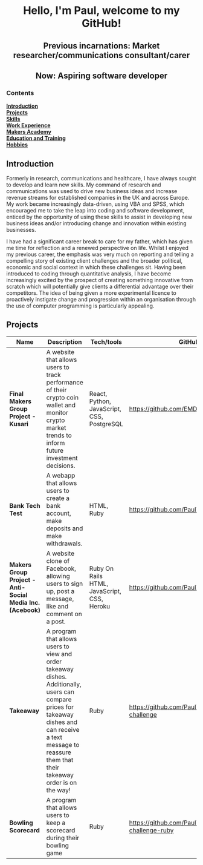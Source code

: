 <h1 align="center">Hello, I'm Paul, welcome to my GitHub!</h1>

<h2 align="center">Previous incarnations: Market researcher/communications consultant/carer</h2>

<h2 align="center">Now: Aspiring software developer</h2>

### Contents
**[Introduction](#introduction)**<br>
**[Projects](#projects)**<br>
**[Skills](#skills)**<br>
**[Work Experience](#work-experience)**<br>
**[Makers Academy](#makers-academy)**<br>
**[Education and Training](#education-and-training)**<br>
**[Hobbies](#hobbies)**<br>




## Introduction

Formerly in research, communications and healthcare, I have always sought to develop and learn new skills. My command of research and communications was used to drive new business ideas and increase revenue streams for established companies in the UK and across Europe. My work became increasingly data-driven, using VBA and SPSS, which encouraged me to take the leap into coding and software development, enticed by the opportunity of using these skills to assist in developing new business ideas and/or introducing change and innovation within existing businesses.

I have had a significant career break to care for my father, which has given me time for reflection and a renewed perspective on life. Whilst I enjoyed my previous career, the emphasis was very much on reporting and telling a compelling story of existing client challenges and the broader political, economic and social context in which these challenges sit. Having been introduced to coding through quantitative analysis, I have become increasingly excited by the prospect of creating something innovative from scratch which will potentially give clients a differential advantage over their competitors. The idea of being given a more experimental licence to proactively instigate change and progression within an organisation through the use of computer programming is particularly appealing. 

## Projects

| Name                         | Description       | Tech/tools        | GitHub Link      |
| ---------------------------- | ----------------- | ----------------- |------------------|
| **Final Makers Group Project - Kusari**            | A website that allows users to track performance of their crypto coin wallet and monitor crypto market trends to inform future investment decisions. | React, Python, JavaScript, CSS, PostgreSQL | https://github.com/EMDevelop/Kusari
| **Bank Tech Test** | A webapp that allows users to create a bank account, make deposits and make withdrawals. | HTML, Ruby              | https://github.com/Paul72187/Bank_Tech_Test
| **Makers Group Project - Anti-Social Media Inc. (Acebook)** | A website clone of Facebook, allowing users to sign up, post a message, like and comment on a post. | Ruby On Rails HTML, JavaScript, CSS, Heroku | https://github.com/Paul72187/Acebook
| **Takeaway** | A program that allows users to view and order takeaway dishes. Additionally, users can compare prices for takeaway dishes and can receive a text message to reassure them that their takeaway order is on the way! | Ruby | https://github.com/Paul72187/takeaway-challenge
| **Bowling Scorecard** | A program that allows users to keep a scorecard during their bowling game | Ruby | https://github.com/Paul72187/bowling-challenge-ruby
